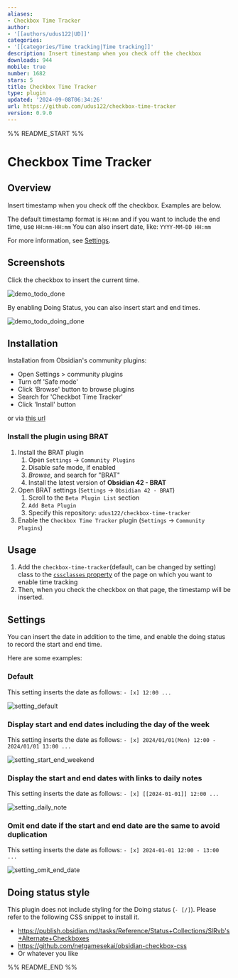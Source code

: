 ```yaml
---
aliases:
- Checkbox Time Tracker
author:
- '[[authors/udus122|UD]]'
categories:
- '[[categories/Time tracking|Time tracking]]'
description: Insert timestamp when you check off the checkbox
downloads: 944
mobile: true
number: 1682
stars: 5
title: Checkbox Time Tracker
type: plugin
updated: '2024-09-08T06:34:26'
url: https://github.com/udus122/checkbox-time-tracker
version: 0.9.0
---
```


%% README_START %%

# Checkbox Time Tracker

## Overview

Insert timestamp when you check off the checkbox.
Examples are below.

The default timestamp format is `HH:mm` and if you want to include the end time, use `HH:mm-HH:mm`
You can also insert date, like: `YYYY-MM-DD HH:mm`

For more information, see [Settings](#settings).

## Screenshots

Click the checkbox to insert the current time.

![demo_todo_done](https://raw.githubusercontent.com/udus122/checkbox-time-tracker/HEAD/docs/images/demo_todo_done.gif)

By enabling Doing Status, you can also insert start and end times.

![demo_todo_doing_done](https://raw.githubusercontent.com/udus122/checkbox-time-tracker/HEAD/docs/images/demo_todo_doing_done.gif)

## Installation

Installation from Obsidian's community plugins:

- Open Settings > community plugins
- Turn off 'Safe mode'
- Click 'Browse' button to browse plugins
- Search for 'Checkbot Time Tracker'
- Click 'Install' button

or via [this url](obsidian://show-plugin?id=checkbox-time-tracker)

### Install the plugin using BRAT

1. Install the BRAT plugin
    1. Open `Settings` -> `Community Plugins`
    2. Disable safe mode, if enabled
    3. *Browse*, and search for "BRAT" 
    4. Install the latest version of **Obsidian 42 - BRAT**
2. Open BRAT settings (`Settings` -> `Obsidian 42 - BRAT`)
    1. Scroll to the `Beta Plugin List` section
    2. `Add Beta Plugin`
    3. Specify this repository: `udus122/checkbox-time-tracker`
3. Enable the `Checkbox Time Tracker` plugin (`Settings` -> `Community Plugins`)

## Usage

1. Add the `checkbox-time-tracker`(default, can be changed by setting) class to the [`cssclasses` property](https://help.obsidian.md/Editing+and+formatting/Properties#Default+properties) of the page on which you want to enable time tracking
2. Then, when you check the checkbox on that page, the timestamp will be inserted.

## Settings

You can insert the date in addition to the time, and enable the doing status to record the start and end time.

Here are some examples:

### Default

This setting inserts the date as follows: `- [x] 12:00 ...`

![setting_default](https://raw.githubusercontent.com/udus122/checkbox-time-tracker/HEAD/docs/images/setting_default.jpg)

### Display start and end dates including the day of the week

This setting inserts the date as follows: `- [x] 2024/01/01(Mon) 12:00 - 2024/01/01 13:00 ...`

![setting_start_end_weekend](https://raw.githubusercontent.com/udus122/checkbox-time-tracker/HEAD/docs/images/setting_start_end_weekend.jpg)

### Display the start and end dates with links to daily notes

This setting inserts the date as follows: `- [x] [[2024-01-01]] 12:00 ...`

![setting_daily_note](https://raw.githubusercontent.com/udus122/checkbox-time-tracker/HEAD/docs/images/setting_daily_note.jpg)

### Omit end date if the start and end date are the same to avoid duplication

This setting inserts the date as follows: `- [x] 2024-01-01 12:00 - 13:00 ...`

![setting_omit_end_date](https://raw.githubusercontent.com/udus122/checkbox-time-tracker/HEAD/docs/images/setting_omit_end_date.jpg)


## Doing status style

This plugin does not include styling for the Doing status (`- [/]`).
Please refer to the following CSS snippet to install it.

- https://publish.obsidian.md/tasks/Reference/Status+Collections/SlRvb's+Alternate+Checkboxes
- https://github.com/netgamesekai/obsidian-checkbox-css
- Or whatever you like


%% README_END %%